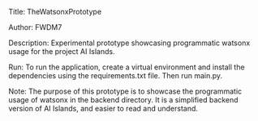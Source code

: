 Title: TheWatsonxPrototype

Author: FWDM7

Description: Experimental prototype showcasing programmatic watsonx usage for the project AI Islands.

Run: To run the application, create a virtual environment and install the dependencies using the requirements.txt file. Then run main.py.

Note: The purpose of this prototype is to showcase the programmatic usage of watsonx in the backend directory. It is a simplified backend version of AI Islands, and easier to read and understand.
